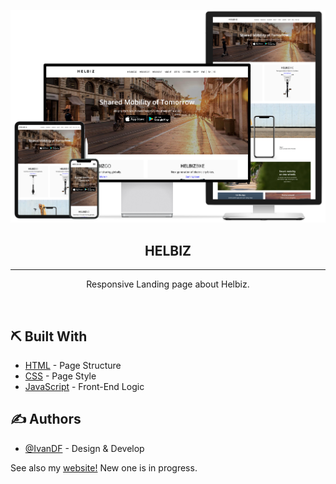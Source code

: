 <p align="center">
 <img src="./img/readme/devices.png" alt="HELBIZ" title="HELBIZ" width="550px">
</p>

<h2 align="center">HELBIZ</h2>

---

<p align="center">Responsive Landing page about Helbiz.</p>
<br>

## ⛏️ Built With <a name = "tech_stack"></a>

- [HTML](https://html.com) - Page Structure
- [CSS](https://sass-lang.com) - Page Style
- [JavaScript](https://www.javascript.com) - Front-End Logic

## ✍️ Authors <a name = "authors"></a>

- [@IvanDF](https://github.com/IvanDF) - Design & Develop

See also my [website!](https://ivandf.dev)
New one is in progress.

